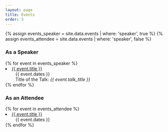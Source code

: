 ```yaml
---
layout: page
title: Events
order: 3
---
```


{% assign events_speaker = site.data.events | where: 'speaker', true %}
{% assign events_attendee = site.data.events | where: 'speaker', false %}

### As a Speaker

<dl>
{% for event in events_speaker %}
        <li>
            <a href="{{ event.url }}" target="_blank">{{ event.title }}</a>
            <br>
            <div style="font-weight:normal;padding-left:2rem;">
            {{ event.dates }}
            <br>
            Title of the Talk: <em>{{ event.talk_title }}</em>
             </div>
        </li>
{% endfor %}
</dl>

### As an Attendee

<dl>
{% for event in events_attendee %}
        <li>
            <a href="{{ event.url }}" target="_blank">{{ event.title }}</a>
            <br>
            <div style="font-weight:normal;padding-left:2rem">
            {{ event.dates }}
             </div>
        </li>
{% endfor %}
</dl>